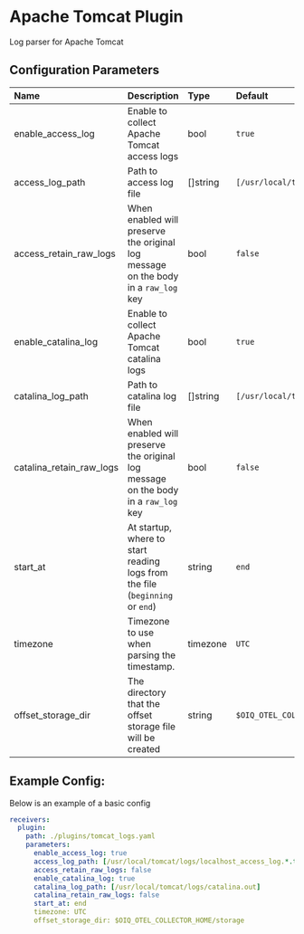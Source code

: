 # Apache Tomcat Plugin

Log parser for Apache Tomcat

## Configuration Parameters

| Name | Description | Type | Default | Required | Values |
|:-- |:-- |:-- |:-- |:-- |:-- |
| enable_access_log | Enable to collect Apache Tomcat access logs | bool | `true` | false |  |
| access_log_path | Path to access log file | []string | `[/usr/local/tomcat/logs/localhost_access_log.*.txt]` | false |  |
| access_retain_raw_logs | When enabled will preserve the original log message on the body in a `raw_log` key | bool | `false` | false |  |
| enable_catalina_log | Enable to collect Apache Tomcat catalina logs | bool | `true` | false |  |
| catalina_log_path | Path to catalina log file | []string | `[/usr/local/tomcat/logs/catalina.out]` | false |  |
| catalina_retain_raw_logs | When enabled will preserve the original log message on the body in a `raw_log` key | bool | `false` | false |  |
| start_at | At startup, where to start reading logs from the file (`beginning` or `end`) | string | `end` | false | `beginning`, `end` |
| timezone | Timezone to use when parsing the timestamp. | timezone | `UTC` | false |  |
| offset_storage_dir | The directory that the offset storage file will be created | string | `$OIQ_OTEL_COLLECTOR_HOME/storage` | false |  |

## Example Config:

Below is an example of a basic config

```yaml
receivers:
  plugin:
    path: ./plugins/tomcat_logs.yaml
    parameters:
      enable_access_log: true
      access_log_path: [/usr/local/tomcat/logs/localhost_access_log.*.txt]
      access_retain_raw_logs: false
      enable_catalina_log: true
      catalina_log_path: [/usr/local/tomcat/logs/catalina.out]
      catalina_retain_raw_logs: false
      start_at: end
      timezone: UTC
      offset_storage_dir: $OIQ_OTEL_COLLECTOR_HOME/storage
```
